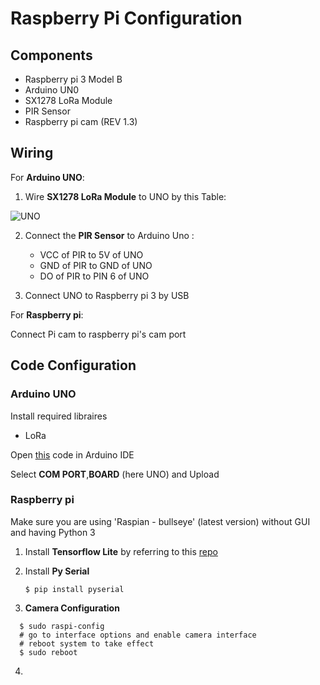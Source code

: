 # Raspberry Pi Configuration

## Components
- Raspberry pi 3 Model B
- Arduino UN0
- SX1278 LoRa Module
- PIR Sensor
- Raspberry pi cam (REV 1.3)

## Wiring

For **Arduino UNO**: 

1. Wire **SX1278 LoRa Module** to UNO by this Table:


![UNO](https://github.com/Shxrvxshar7/Prowl-Watch/assets/77162339/606624f1-bdd2-49f8-b2bf-ad6944539997)

2. Connect the **PIR Sensor** to Arduino Uno :

    - VCC of PIR to 5V of UNO
    - GND of PIR to GND of UNO
    - DO of PIR to PIN 6 of UNO

  3. Connect UNO to Raspberry pi 3 by USB
     
For **Raspberry pi**:

  Connect Pi cam to raspberry pi's cam port

## Code Configuration

### Arduino UNO

Install required libraires
  - LoRa

Open [this](/src/Arduino_Code/Uno_pi/Uno_pi.ino) code in Arduino IDE 

Select **COM PORT**,**BOARD** (here UNO) and Upload 

### Raspberry pi

Make sure you are using 'Raspian - bullseye' (latest version) without GUI
and having Python 3

1. Install **Tensorflow Lite** by referring to this [repo](https://github.com/EdjeElectronics/TensorFlow-Lite-Object-Detection-on-Android-and-Raspberry-Pi/blob/master/deploy_guides/Raspberry_Pi_Guide.md)

2. Install **Py Serial**
   ```
   $ pip install pyserial
   ```
3. **Camera Configuration**
```
  $ sudo raspi-config
  # go to interface options and enable camera interface
  # reboot system to take effect
  $ sudo reboot
```
4. 



